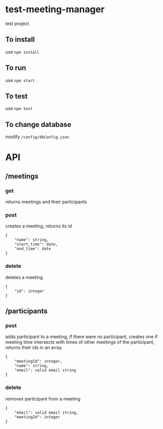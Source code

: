 # test-meeting-manager
test project

## To install 
use 
`npm install`


## To run
use 
`npm start`


## To test
use 
`npm test`

## To change database
modify `/config/dbConfig.json`

# API
## /meetings
### get
returns meetings and their participants

### post
creates a meeting, returns its id
```
{
    "name": string,
    "start_time": date,
    "end_time": date
}
```
### delete
deletes a meeting
```
{
	"id": integer
}
```

## /participants

### post
adds participant to a meeting, if there were no participant, creates one
if meeting time intersects with times of other meetings of the participant, returns their ids in an array
```
{
	"meetingId": integer,
	"name": string,
	"email": valid email string
}
```

### delete
removes participant from a meeting
```
{
    "email": valid email string,
    "meetingId": integer
}
```
